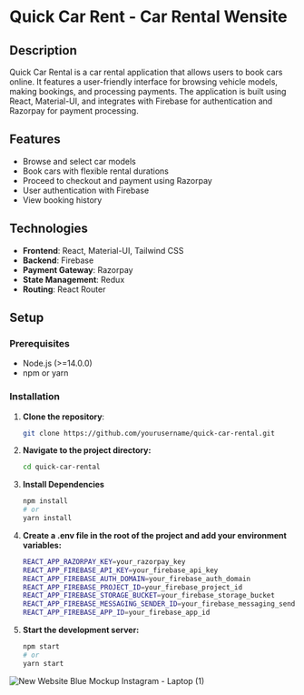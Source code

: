 # Quick Car Rent - Car Rental Wensite



## Description

Quick Car Rental is a car rental application that allows users to book cars online. It features a user-friendly interface for browsing vehicle models, making bookings, and processing payments. The application is built using React, Material-UI, and integrates with Firebase for authentication and Razorpay for payment processing.

## Features

- Browse and select car models
- Book cars with flexible rental durations
- Proceed to checkout and payment using Razorpay
- User authentication with Firebase
- View booking history

## Technologies

- **Frontend**: React, Material-UI, Tailwind CSS
- **Backend**: Firebase
- **Payment Gateway**: Razorpay
- **State Management**: Redux
- **Routing**: React Router

## Setup

### Prerequisites

- Node.js (>=14.0.0)
- npm or yarn

### Installation

1. **Clone the repository**:

   ```bash
   git clone https://github.com/yourusername/quick-car-rental.git
2. **Navigate to the project directory:**

   ```bash
   cd quick-car-rental
3. **Install Dependencies**

   ```bash
   npm install
   # or
   yarn install
4. **Create a .env file in the root of the project and add your environment variables:**
   ```bash
   REACT_APP_RAZORPAY_KEY=your_razorpay_key
   REACT_APP_FIREBASE_API_KEY=your_firebase_api_key
   REACT_APP_FIREBASE_AUTH_DOMAIN=your_firebase_auth_domain
   REACT_APP_FIREBASE_PROJECT_ID=your_firebase_project_id
   REACT_APP_FIREBASE_STORAGE_BUCKET=your_firebase_storage_bucket
   REACT_APP_FIREBASE_MESSAGING_SENDER_ID=your_firebase_messaging_sender_id
   REACT_APP_FIREBASE_APP_ID=your_firebase_app_id
5. **Start the development server:**

   ```bash
   npm start
   # or
   yarn start


![New Website Blue Mockup Instagram - Laptop (1)](https://github.com/user-attachments/assets/93431840-9ff6-4884-8f70-599950e0976e)
